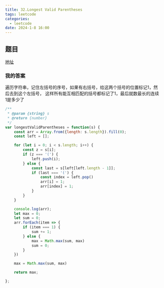 ```yaml
---
title: 32.Longest Valid Parentheses
tags: leetcode
categories:
  - leetcode
date: 2024-1-8 16:00
---
```


## 题目

[地址](https://leetcode.com/problems/longest-valid-parentheses/description/)

### 我的答案

遍历字符串，记住左括号的序号，如果有右括号，给这两个括号的位置标记1，然后去到这个左括号，
这样所有能互相匹配的括号都标记了1，最后就数最长的连续1是多少了

```js
/**
 * @param {string} s
 * @return {number}
 */
var longestValidParentheses = function(s) {
    const arr = Array.from({length: s.length}).fill(0);
    const left = [];

    for (let i = 0; i < s.length; i++) {
        const z = s[i];
        if (z === '(') {
            left.push(i);
        } else {
            const last = s[left[left.length - 1]];
            if (last === '(') {
                const index = left.pop()
                arr[i] = 1;
                arr[index] = 1;
            }
        }
    }

    console.log(arr);
    let max = 0;
    let sum = 0;
    arr.forEach(item => {
        if (item === 1) {
            sum += 1;
        } else {
            max = Math.max(sum, max)
            sum = 0;
        }
    })

    max = Math.max(sum, max)

    return max;

};
```
